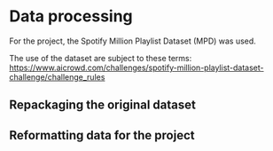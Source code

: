 # Data processing

For the project, the Spotify Million Playlist Dataset (MPD) was used. 

The use of the dataset are subject to these terms: https://www.aicrowd.com/challenges/spotify-million-playlist-dataset-challenge/challenge_rules

## Repackaging the original dataset



## Reformatting data for the project

